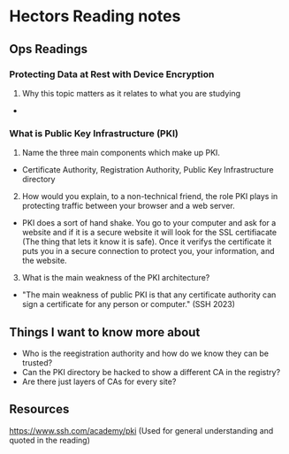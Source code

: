 # Hectors Reading notes


## Ops Readings


###  Protecting Data at Rest with Device Encryption

1. Why this topic matters as it relates to what you are studying

-

### What is Public Key Infrastructure (PKI)

1. Name the three main components which make up PKI.

- Certificate Authority, Registration Authority, Public Key Infrastructure directory

2. How would you explain, to a non-technical friend, the role PKI plays in protecting traffic between your browser and a web server.

- PKI does a sort of hand shake. You go to your computer and ask for a website and if it is a secure website it will look for the SSL certifiacate (The thing that lets it know it is safe). Once it verifys the certificate it puts you in a secure connection to protect you, your information, and the website.

3. What is the main weakness of the PKI architecture?

- "The main weakness of public PKI is that any certificate authority can sign a certificate for any person or computer." (SSH 2023)

## Things I want to know more about

- Who is the reegistration authority and how do we know they can be trusted?
- Can the PKI directory be hacked to show a different CA in the registry?
- Are there just layers of CAs for every site?

## Resources

https://www.ssh.com/academy/pki 
(Used for general understanding and quoted in the reading)
